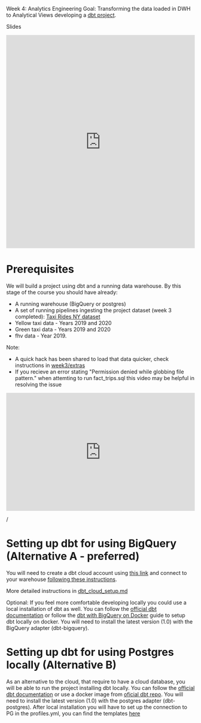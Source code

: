 Week 4: Analytics Engineering
Goal: Transforming the data loaded in DWH to Analytical Views developing a [dbt project](
https://github.com/DataTalksClub/data-engineering-zoomcamp/blob/main/week_4_analytics_engineering/taxi_rides_ny/README.md). 

Slides 

<p><iframe allowfullscreen width="100%" height="569" class="google-slides-iframe" frameborder="0" scrolling="no" src="https://docs.google.com/presentation/d/1xSll_jv0T8JF4rYZvLHfkJXYqUjPtThA/embed?start=false&loop=false&delayms=3000"></iframe></p>


# Prerequisites
We will build a project using dbt and a running data warehouse. By this stage of the course you should have already:
* A running warehouse (BigQuery or postgres)
* A set of running pipelines ingesting the project dataset (week 3 completed): [Taxi Rides NY dataset](https://github.com/DataTalksClub/data-engineering-zoomcamp/blob/main/week_4_analytics_engineering/dataset.md
) 
* Yellow taxi data - Years 2019 and 2020
* Green taxi data - Years 2019 and 2020
* fhv data - Year 2019.

Note:
* A quick hack has been shared to load that data quicker, check instructions in [week3/extras](https://github.com/DataTalksClub/data-engineering-zoomcamp/tree/main/week_3_data_warehouse/extras) 
* If you recieve an error stating "Permission denied while globbing file pattern." when attemting to run fact_trips.sql this video may be helpful in resolving the issue



<iframe width="100%" height="315" src="https://youtube.com/embed/kL3ZVNL9Y4A" title="YouTube video player" frameborder="0" allow="accelerometer; autoplay; clipboard-write; encrypted-media; gyroscope; picture-in-picture" allowfullscreen></iframe>

/


# Setting up dbt for using BigQuery (Alternative A - preferred)
You will need to create a dbt cloud account using [this link](https://www.getdbt.com/signup/) and connect to your warehouse [following these instructions](https://docs.getdbt.com/docs/dbt-cloud/cloud-configuring-dbt-cloud/cloud-setting-up-bigquery-oauth). 

More detailed instructions in [dbt_cloud_setup.md](https://github.com/DataTalksClub/data-engineering-zoomcamp/blob/main/week_4_analytics_engineering/dbt_cloud_setup.md) 

Optional: If you feel more comfortable developing locally you could use a local installation of dbt as well. You can follow the [official dbt documentation](https://docs.getdbt.com/dbt-cli/installation) or follow the [dbt with BigQuery on Docker](https://github.com/DataTalksClub/data-engineering-zoomcamp/blob/main/week_4_analytics_engineering/docker_setup/README.md) guide to setup dbt locally on docker. You will need to install the latest version (1.0) with the BigQuery adapter (dbt-bigquery).



# Setting up dbt for using Postgres locally (Alternative B)
As an alternative to the cloud, that require to have a cloud database, you will be able to run the project installing dbt locally. You can follow the [official dbt documentation](https://docs.getdbt.com/dbt-cli/installation) or use a docker image from [oficial dbt repo](https://github.com/dbt-labs/dbt/). You will need to install the latest version (1.0) with the postgres adapter (dbt-postgres). After local installation you will have to set up the connection to PG in the profiles.yml, you can find the templates [here](https://docs.getdbt.com/reference/warehouse-profiles/postgres-profile)